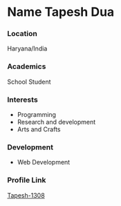 # Name Tapesh Dua
### Location

Haryana/India

### Academics

School Student

### Interests

- Programming
- Research and development
- Arts and Crafts

### Development

- Web Development 


### Profile Link

[Tapesh-1308](https://github.com/Tapesh-1308)